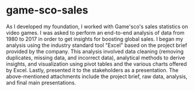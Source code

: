 # game-sco-sales
As I developed my foundation, I worked with Game&#39;sco&#39;s sales statistics on video
games. I was asked to perform an end-to-end analysis of data from 1980 to 2017 in
order to get insights for boosting global sales.
I began my analysis using the industry standard tool &quot;Excel&quot; based on the project
brief provided by the company. This analysis involved data cleaning (removing
duplicates, missing data, and incorrect data), analytical methods to derive insights,
and visualization using pivot tables and the various charts offered by Excel. Lastly,
presented it to the stakeholders as a presentation.
The above-mentioned attachments include the project brief, raw data, analysis, and
final main presentations.
